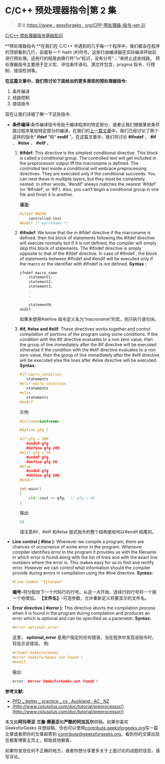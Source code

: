 # C/C++ 预处理器指令|第 2 集

> 原文:[https://www . geesforgeks . org/CPP-预处理器-指令-set-2/](https://www.geeksforgeeks.org/cpp-preprocessor-directives-set-2/)

[C/C++ 预处理器指令基础知识](https://www.geeksforgeeks.org/cc-preprocessors/)

**预处理器指令:**在我们在 C/C++ 中遇到的几乎每一个程序中，我们都会在程序的顶部看到几行，前面有一个 hash (#)符号。这些行由编译器在实际编译开始前进行预处理。这些行的结尾由换行符“\n”标识，没有分号“；”来终止这些线路。
预处理器指令主要用于定义宏、评估条件语句、源文件包含、pragma 指令、行控制、错误检测等。

**在这篇文章中，我们将讨论下面给出的更多类型的预处理器指令:**

1.  条件编译
2.  线路控制
3.  错误指令

现在让我们详细了解一下这些指令:

*   **条件编译**:条件编译指令有助于编译程序的特定部分，或者让我们根据某些条件跳过程序某些特定部分的编译。在我们的[上一篇文章](https://www.geeksforgeeks.org/cc-preprocessors/)中，我们已经讨论了两个这样的指令“ **ifdef** ”和“ **endif** ”。在这篇文章中，我们将讨论 **#ifndef** 、 **#if** 、 **#else** 、 **#elif** 。
    1.  **#ifdef**: This directive is the simplest conditional directive. This block is called a conditional group. The controlled text will get included in the preprocessor output iff the macroname is defined. The controlled text inside a conditional will embrace preprocessing directives. They are executed only if the conditional succeeds. You can nest these in multiple layers, but they must be completely nested. In other words, ‘#endif’ always matches the nearest ‘#ifdef’ (or ‘#ifndef’, or ‘#if’). Also, you can’t begin a conditional group in one file and finish it in another.

        **语法:**

        ```cpp
        #ifdef MACRO
            controlled text
        #endif /* macroname */

        ```

    2.  **#ifndef**: We know that the in #ifdef directive if the macroname is defined, then the block of statements following the #ifdef directive will execute normally but if it is not defined, the compiler will simply skip this block of statements. The #ifndef directive is simply opposite to that of the #ifdef directive. In case of #ifndef , the block of statements between #ifndef and #endif will be executed only if the macro or the identifier with #ifndef is not defined.
        **Syntax :**

        ```cpp
        ifndef macro_name
            statement1;
            statement2;
            statement3;
            .
            .
            .
            statementN;
        endif

        ```

        如果未使用#define 指令定义名为“macroname”的宏，则只执行语句块。

    3.  **#if, #else and #elif**: These directives works together and control compilation of portions of the program using some conditions. If the condition with the #if directive evaluates to a non zero value, then the group of line immediately after the #if directive will be executed otherwise if the condition with the #elif directive evaluates to a non zero value, then the group of line immediately after the #elif directive will be executed else the lines after #else directive will be executed.
        **Syntax:**

        ```cpp
        #if macro_condition
           statements
        #elif macro_condition
           statements
        #else
           statements
        #endif

        ```

        示例:

        ```cpp
        #include<iostream>

        #define gfg 7

        #if gfg > 200
           #undef gfg
           #define gfg 200
        #elif gfg < 50
           #undef gfg
           #define gfg 50
        #else
           #undef gfg
           #define gfg 100
        #endif

        int main()
        {
            std::cout << gfg;  // gfg = 50
        }    
        ```

        输出:

        ```cpp
        50

        ```

        请注意#if、#elif 和#else 链式指令的整个结构是如何以#endif 结尾的。

*   **Line control ( #line )**: Whenever we compile a program, there are chances of occurrence of some error in the program. Whenever compiler identifies error in the program it provides us with the filename in which error is found along with the list of lines and with the exact line numbers where the error is. This makes easy for us to find and rectify error.
    However we can control what information should the compiler provide during errors in compilation using the #line directive.
    **Syntax:**

    ```cpp
    #line number "filename"

    ```

    **编号**–将分配给下一个代码行的行号。从这一点开始，连续行的行号将一个接一个地增加。
    **【文件名】**–可选参数，允许重新定义将要显示的文件名。

*   **Error directive ( #error )**: This directive aborts the compilation process when it is found in the program during compilation and produces an error which is optional and can be specified as a parameter.
    **Syntax:**

    ```cpp
    #error optional_error

    ```

    这里， **optional_error** 是用户指定的任何错误，当在程序中发现该指令时，将显示该错误。
    例:

    ```cpp
    #ifndef GeeksforGeeks
    #error GeeksforGeeks not found !
    #endif  
    ```

    输出:

    ```cpp
    error: #error GeeksforGeeks not found !

    ```

**参考文献:**

*   [PPD _ better _ practice _ cs . Auckland . AC . NZ](https://www.cs.auckland.ac.nz/references/unix/digital/AQTLTBTE/DOCU_077.HTM)
*   [http://www.cplusplus.com/doc/tutorial/preprocessor/](http://www.cplusplus.com/doc/tutorial/preprocessor/)

本文由**阿玛蒂亚·兰詹·赛基亚**和**严酷的阿加瓦尔**供稿。如果你喜欢 GeeksforGeeks 并想投稿，你也可以使用[contribute.geeksforgeeks.org](http://www.contribute.geeksforgeeks.org)写一篇文章或者把你的文章邮寄到 contribute@geeksforgeeks.org。看到你的文章出现在极客博客主页上，帮助其他极客。

如果你发现任何不正确的地方，或者你想分享更多关于上面讨论的话题的信息，请写评论。